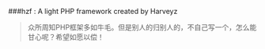 ###hzf : A light PHP framework created by Harveyz
<blockquote>众所周知PHP框架多如牛毛。但是别人的归别人的，不自己写一个，怎么能甘心呢？希望如愿以偿！</blockquote>